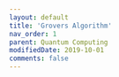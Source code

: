 ```yaml
---
layout: default
title: 'Grovers Algorithm'
nav_order: 1
parent: Quantum Computing
modifiedDate: 2019-10-01
comments: false
---
```


